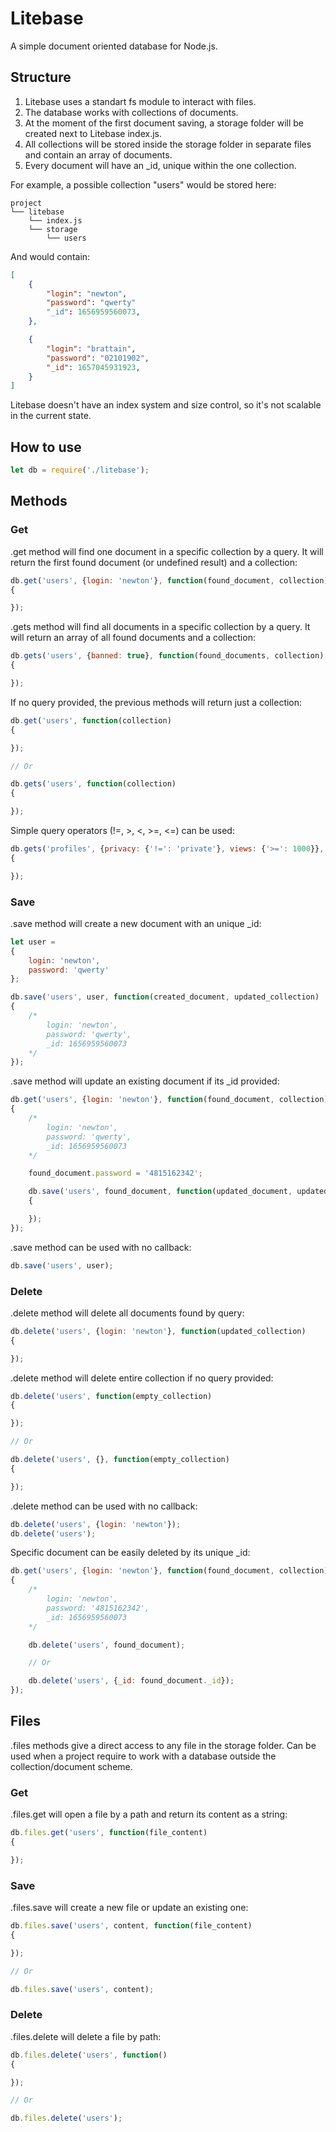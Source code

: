 # Litebase

A simple document oriented database for Node.js.

## Structure

1. Litebase uses a standart fs module to interact with files.
2. The database works with collections of documents.
3. At the moment of the first document saving, a storage folder will be created next to Litebase index.js.
4. All collections will be stored inside the storage folder in separate files and contain an array of documents.
5. Every document will have an _id, unique within the one collection.

For example, a possible collection "users" would be stored here:

```
project
└── litebase
    └── index.js
    └── storage
        └── users
```

And would contain:
```json
[
	{
		"login": "newton",
		"password": "qwerty"
		"_id": 1656959560073,
	},

	{
		"login": "brattain",
		"password": "02101902",
		"_id": 1657045931923,
	}
]
```

Litebase doesn't have an index system and size control, so it's not scalable in the current state.

## How to use

```js
let db = require('./litebase');
```

## Methods

### Get

.get method will find one document in a specific collection by a query. It will return the first found document (or undefined result) and a collection:

```js
db.get('users', {login: 'newton'}, function(found_document, collection)
{

});
```

.gets method will find all documents in a specific collection by a query. It will return an array of all found documents and a collection:

```js
db.gets('users', {banned: true}, function(found_documents, collection)
{

});
```

If no query provided, the previous methods will return just a collection:

```js
db.get('users', function(collection)
{

});

// Or

db.gets('users', function(collection)
{

});
```

Simple query operators (!=, >, <, >=, <=) can be used:

```js
db.gets('profiles', {privacy: {'!=': 'private'}, views: {'>=': 1000}}, function(found_documents, collection)
{

});
```

### Save

.save method will create a new document with an unique _id:

```js
let user = 
{
	login: 'newton',
	password: 'qwerty'
};

db.save('users', user, function(created_document, updated_collection)
{
	/*
		login: 'newton',
		password: 'qwerty',
		_id: 1656959560073
	*/
});
```

.save method will update an existing document if its _id provided:

```js
db.get('users', {login: 'newton'}, function(found_document, collection)
{
	/*
		login: 'newton',
		password: 'qwerty',
		_id: 1656959560073
	*/

	found_document.password = '4815162342';

	db.save('users', found_document, function(updated_document, updated_collection)
	{

	});
});
```

.save method can be used with no callback:

```js
db.save('users', user);
```

### Delete

.delete method will delete all documents found by query:

```js
db.delete('users', {login: 'newton'}, function(updated_collection)
{

});
```

.delete method will delete entire collection if no query provided:

```js
db.delete('users', function(empty_collection)
{

});

// Or

db.delete('users', {}, function(empty_collection)
{

});
```

.delete method can be used with no callback:

```js
db.delete('users', {login: 'newton'});
db.delete('users');
```

Specific document can be easily deleted by its unique _id:

```js
db.get('users', {login: 'newton'}, function(found_document, collection)
{
	/*
		login: 'newton',
		password: '4815162342',
		_id: 1656959560073
	*/

	db.delete('users', found_document);

	// Or

	db.delete('users', {_id: found_document._id});
});
```

## Files

.files methods give a direct access to any file in the storage folder.
Can be used when a project require to work with a database outside the collection/document scheme.

### Get

.files.get will open a file by a path and return its content as a string:

```js
db.files.get('users', function(file_content)
{

});
```

### Save

.files.save will create a new file or update an existing one:

```js
db.files.save('users', content, function(file_content)
{

});

// Or

db.files.save('users', content);
```

### Delete

.files.delete will delete a file by path:

```js
db.files.delete('users', function()
{

});

// Or

db.files.delete('users');
```
